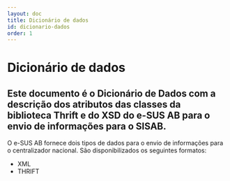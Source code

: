 ```yaml
---
layout: doc
title: Dicionário de dados
id: dicionario-dados
order: 1
---
```

# Dicionário de dados

## Este documento é o Dicionário de Dados com a descrição dos atributos das classes da biblioteca Thrift e do XSD do e-SUS AB para o envio de informações para o SISAB.

O e-SUS AB fornece dois tipos de dados para o envio de informações para o centralizador nacional. São disponibilizados os seguintes formatos:

* XML
* THRIFT
